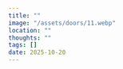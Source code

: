 ```yaml
---
title: ""
image: "/assets/doors/11.webp"
location: ""
thoughts: ""
tags: []
date: 2025-10-20
---
```

